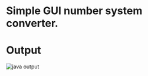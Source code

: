 # Simple GUI number system converter.
# Output
![java output](https://github.com/Alden-Crist/Number-System-Converter/assets/147938258/bd83807e-820b-4382-b9bb-9138db165abf)
